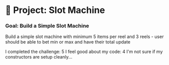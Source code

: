 # 🎰 Project: Slot Machine

### Goal: Build a Simple Slot Machine

Build a simple slot machine with minimum 5 items per reel and 3 reels - user should be able to bet min or max and have their total update

I completed the challenge: 5
I feel good about my code: 4
I'm not sure if my constructors are setup cleanly...

